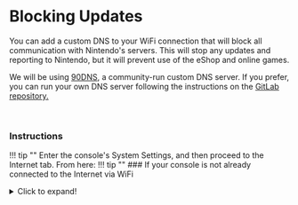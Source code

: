 # Blocking Updates

You can add a custom DNS to your WiFi connection that will block all communication with Nintendo's servers. This will stop any updates and reporting to Nintendo, but it will prevent use of the eShop and online games.

We will be using [90DNS](https://gitlab.com/a/90dns), a community-run custom DNS server. If you prefer, you can run your own DNS server following the instructions on the [GitLab repository.](https://gitlab.com/a/90dns/blob/master/SELFHOST.md)

&nbsp;

### Instructions

!!! tip ""
    Enter the console's System Settings, and then proceed to the Internet tab. From here:
    !!! tip ""
        ### If your console is not already connected to the Internet via WiFi
        <details>
            <summary>Click to expand!</summary>

        !!! tip ""
            1. Select your WiFi network from the list of networks.
            2. Enter an **incorrect** password that is 8 characters long and press OK.
            3. After a few moments of attempting to connect, the console will display a connection error.
            4. Press OK to close the error message.
            5. Press Close when it offers to display more details about the error.
            6. When asked if you want to re-enter the password, pick "View Settings".
            7. Proceed to the "Changing DNS Settings" section below.
        </details>

    !!! tip ""
        ### If your console is already connected to the Internet
        <details>
            <summary>Click to expand!</summary>

        !!! tip ""
            1. Select the network you are connected to and select "Change Settings".
            2. Proceed to the "Changing DNS Settings" section below.
        </details>

!!! warning "If you used an incorrect password to change the WiFi settings"
    Don't forget to change the password to the correct one!

### Changing DNS Settings

!!! tip ""
    1. Change DNS Settings to Manual.
    2. Pick the Server that is the closest to your device out of the below chart and      enter its Primary and Secondary DNS into your connection.
    3. Save Settings and test connection.
   
| Location                              | Primary DNS         | Secondary DNS       |
|:--------------------------------------|:--------------------|:--------------------|
| Europe (Server located in France)     | `163.172.141.219`   | `207.246.121.77`    |
| America (Server located in the USA)   | `207.246.121.77`    | `163.172.141.219`   |


!!! tip ""
    Example for a 90dns connection with the Europe settings:
    ![Visual for System Settings serial location](../extras/img/blocking_updates.png)

!!! tip ""
    ### Testing if your 90dns connection is working
    <details>
        <summary>Click to expand!</summary>

    !!! tip ""
        1. Download the latest release of the [90dns Tester](https://github.com/meganukebmp/Switch_90DNS_tester/releases)
        2. Place the `Switch_90DNS_tester.nro` in the `switch` folder on your SD
        3. Enter the homebrew menu and run the 90dns Tester
        4. After the test finished it should look similar to the below picture, with every `nintendo` domain being blocked

    !!! tip ""
        ![tester example](../extras/img/90dns_tester_switch.jpg)

</details>

